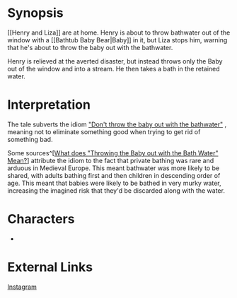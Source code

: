 # Synopsis
[[Henry and Liza]] are at home. Henry is about to throw bathwater out of the window with a [[Bathtub Baby Bear|Baby]] in it, but Liza stops him, warning that he's about to throw the baby out with the bathwater.

Henry is relieved at the averted disaster, but instead throws only the Baby out of the window and into a stream. He then takes a bath in the retained water.

# Interpretation
The tale subverts the idiom ["Don't throw the baby out with the bathwater"](https://en.m.wikipedia.org/wiki/Don%27t_throw_the_baby_out_with_the_bathwater) , meaning not to eliminate something good when trying to get rid of something bad.

Some sources^[[What does "Throwing the Baby out with the Bath Water" Mean?](https://www.languagehumanities.org/what-does-throwing-the-baby-out-with-the-bath-water-mean.htm)] attribute the idiom to the fact that private bathing was rare and arduous in Medieval Europe. This meant bathwater was more likely to be shared, with adults bathing first and then children in descending order of age. This meant that babies were likely to be bathed in very murky water, increasing the imagined risk that they'd be discarded along with the water.

# Characters
* 

# External Links
[Instagram](https://www.instagram.com/p/B2i6RANgMZh/?igshid=YmMyMTA2M2Y=)